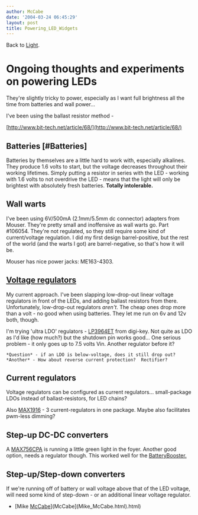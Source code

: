 ```yaml
---
author: McCabe
date: '2004-03-24 06:45:29'
layout: post
title: Powering_LED_Widgets
---
```


Back to [Light](Light.html).

# Ongoing thoughts and experiments on powering LEDs

They're slightly tricky to power, especially as I want full brightness all the time from batteries and wall power...

I've been using the ballast resistor method -

[http://www.bit-tech.net/article/68/](http://www.bit-tech.net/article/68/)

## Batteries [#Batteries]

Batteries by themselves are a little hard to work with, especially alkalines.  They produce 1.6 volts to start, but the voltage decreases throughout their working lifetimes.  Simply putting a resistor in series with the LED - working with 1.6 volts to not overdrive the LED - means that the light will only be brightest with absolutely fresh batteries. <b>Totally intolerable.</b>

## Wall warts

I've been using 6V/500mA (2.1mm/5.5mm dc connector) adapters from Mouser.  They're pretty small and inoffensive as wall warts go.  Part #106054.  They're not regulated, so they still require some kind of current/voltage regulation.  I did my first design barrel-positive, but the rest of the world (and the warts I got) are barrel-negative, so that's how it will be.

Mouser has nice power jacks: ME163-4303.

## [Voltage regulators](http://www.national.com/appinfo/power/files/f4.pdf)

My current approach.  I've been slapping low-drop-out linear voltage regulators in front of the LEDs, and adding ballast resistors from there.  Unfortunately, low-drop-out regulators *aren't*.  The cheap ones drop more than a volt - no good when using batteries.  They let me run on 6v and 12v both, though.

I'm trying 'ultra LDO' regulators - [LP3964ET](http://www.national.com/ds/LP/LP3961.pdf) from digi-key.  Not quite as LDO as I'd like (how much?) but the shutdown pin works good...  One serious problem - it only goes up to 7.5 volts Vin.  Another regulator before it?

    *Question* - if an LDO is below-voltage, does it still drop out?
    *Another* - How about reverse current protection?  Rectifier?

## Current regulators

Voltage regulators can be configured as current regulators... small-package LDOs instead of ballast-resistors, for LED chains?

Also [MAX1916](http://www.maxim-ic.com/quick_view2.cfm?qv_pk=3025) - 3 current-regulators in one package.  Maybe also facilitates pwm-less dimming?

## Step-up DC-DC converters

A [MAX756CPA](http://rocky.digikey.com/WebLib/Maxim/Web%20Data/MAX756,MAX757.pdf) is running a little green light in the foyer.  Another good option, needs a regulator though.  This worked well for the [BatteryBooster.](BatteryBooster..html)

## Step-up/Step-down converters

If we're running off of battery or wall voltage above that of the LED voltage, will need some kind of step-down - or an additional linear voltage regulator.

- [Mike [McCabe](Mike_McCabe.html)](McCabe](Mike_McCabe.html).html)
